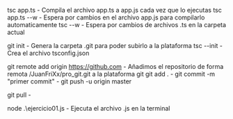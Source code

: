tsc app.ts	- Compila el archivo app.ts a app.js cada vez que lo ejecutas
tsc app.ts --w	- Espera por cambios en el archivo app.js para compilarlo automaticamente
tsc --w		- Espera por cambios de archivos .ts en la carpeta actual

git init	- Genera la carpeta .git para poder subirlo a la plataforma
tsc --init	- Crea el archivo tsconfig.json



git remote add origin https://github.com	- Añadimos el repositorio de forma remota
	/JuanFriXx/pro_git.git			  a la plataforma git
git add .					- 
git commit -m "primer commit"			- 
git push -u origin master			

git pull					- 

node .\ejercicio01.js				- Ejecuta el archivo .js en la terminal